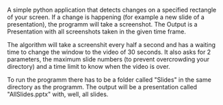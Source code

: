 A simple python application that detects changes on a specified rectangle of your screen. 
If a change is happening (for example a new slide of a presentation), the programm will take a screenshot. 
The Output is a Presentation with all screenshots taken in the given time frame.

The algorithm will take a screenshit every half a second and has a waiting time to change the window to the video of 30 seconds.
It also asks for 2 parameters, the maximum slide numbers (to prevent overcrowding your directory) and a time limit to know when the video is over.

To run the programm there has to be a folder called "Slides" in the same directory as the programm. 
The output will be a presentation called "AllSlides.pptx" with, well, all slides.

